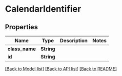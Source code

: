 # CalendarIdentifier

## Properties

Name | Type | Description | Notes
------------ | ------------- | ------------- | -------------
**class_name** | **String** |  | 
**id** | **String** |  | 

[[Back to Model list]](../README.md#documentation-for-models) [[Back to API list]](../README.md#documentation-for-api-endpoints) [[Back to README]](../README.md)


